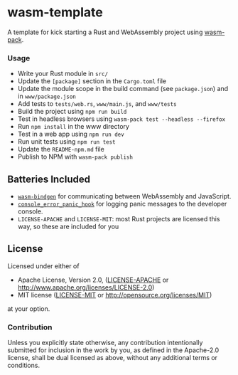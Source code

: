 # wasm-template

A template for kick starting a Rust and WebAssembly project using [wasm-pack][wasm-pack-web-page].

[wasm-pack-web-page]: https://rustwasm.github.io/docs/wasm-pack/introduction.html

### Usage

* Write your Rust module in `src/`
* Update the `[package]` section in the `Cargo.toml` file
* Update the module scope in the build command (see `package.json`) and in `www/package.json`
* Add tests to `tests/web.rs`, `www/main.js`, and `www/tests`
* Build the project using `npm run build`
* Test in headless browsers using `wasm-pack test --headless --firefox`
* Run `npm install` in the www directory
* Test in a web app using `npm run dev`
* Run unit tests using `npm run test`
* Update the `README-npm.md` file
* Publish to NPM with `wasm-pack publish`

## Batteries Included

* [`wasm-bindgen`](https://github.com/rustwasm/wasm-bindgen) for communicating
  between WebAssembly and JavaScript.
* [`console_error_panic_hook`](https://github.com/rustwasm/console_error_panic_hook)
  for logging panic messages to the developer console.
* `LICENSE-APACHE` and `LICENSE-MIT`: most Rust projects are licensed this way, so these are included for you

## License

Licensed under either of

* Apache License, Version 2.0, ([LICENSE-APACHE](LICENSE-APACHE) or http://www.apache.org/licenses/LICENSE-2.0)
* MIT license ([LICENSE-MIT](LICENSE-MIT) or http://opensource.org/licenses/MIT)

at your option.

### Contribution

Unless you explicitly state otherwise, any contribution intentionally
submitted for inclusion in the work by you, as defined in the Apache-2.0
license, shall be dual licensed as above, without any additional terms or
conditions.
